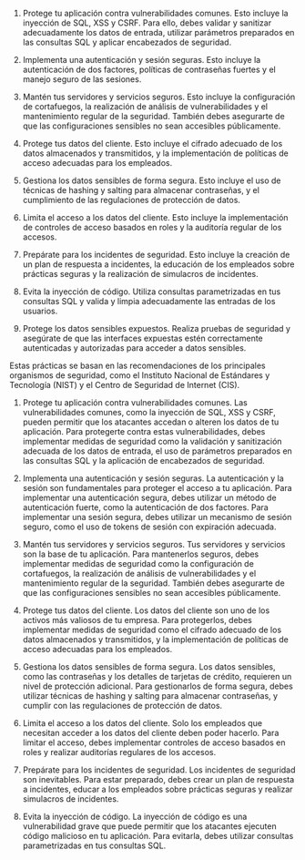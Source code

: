 1. Protege tu aplicación contra vulnerabilidades comunes. Esto incluye la inyección de SQL, XSS y CSRF. Para ello, debes validar y sanitizar adecuadamente los datos de entrada, utilizar parámetros preparados en las consultas SQL y aplicar encabezados de seguridad.

2. Implementa una autenticación y sesión seguras. Esto incluye la autenticación de dos factores, políticas de contraseñas fuertes y el manejo seguro de las sesiones.

3. Mantén tus servidores y servicios seguros. Esto incluye la configuración de cortafuegos, la realización de análisis de vulnerabilidades y el mantenimiento regular de la seguridad. También debes asegurarte de que las configuraciones sensibles no sean accesibles públicamente.

4. Protege tus datos del cliente. Esto incluye el cifrado adecuado de los datos almacenados y transmitidos, y la implementación de políticas de acceso adecuadas para los empleados.

5. Gestiona los datos sensibles de forma segura. Esto incluye el uso de técnicas de hashing y salting para almacenar contraseñas, y el cumplimiento de las regulaciones de protección de datos.

6. Limita el acceso a los datos del cliente. Esto incluye la implementación de controles de acceso basados en roles y la auditoría regular de los accesos.

7. Prepárate para los incidentes de seguridad. Esto incluye la creación de un plan de respuesta a incidentes, la educación de los empleados sobre prácticas seguras y la realización de simulacros de incidentes.

8. Evita la inyección de código. Utiliza consultas parametrizadas en tus consultas SQL y valida y limpia adecuadamente las entradas de los usuarios.

9. Protege los datos sensibles expuestos. Realiza pruebas de seguridad y asegúrate de que las interfaces expuestas estén correctamente autenticadas y autorizadas para acceder a datos sensibles.

Estas prácticas se basan en las recomendaciones de los principales organismos de seguridad, como el Instituto Nacional de Estándares y Tecnología (NIST) y el Centro de Seguridad de Internet (CIS).

1. Protege tu aplicación contra vulnerabilidades comunes. Las vulnerabilidades comunes, como la inyección de SQL, XSS y CSRF, pueden permitir que los atacantes accedan o alteren los datos de tu aplicación. Para protegerte contra estas vulnerabilidades, debes implementar medidas de seguridad como la validación y sanitización adecuada de los datos de entrada, el uso de parámetros preparados en las consultas SQL y la aplicación de encabezados de seguridad.

2. Implementa una autenticación y sesión seguras. La autenticación y la sesión son fundamentales para proteger el acceso a tu aplicación. Para implementar una autenticación segura, debes utilizar un método de autenticación fuerte, como la autenticación de dos factores. Para implementar una sesión segura, debes utilizar un mecanismo de sesión seguro, como el uso de tokens de sesión con expiración adecuada.

3. Mantén tus servidores y servicios seguros. Tus servidores y servicios son la base de tu aplicación. Para mantenerlos seguros, debes implementar medidas de seguridad como la configuración de cortafuegos, la realización de análisis de vulnerabilidades y el mantenimiento regular de la seguridad. También debes asegurarte de que las configuraciones sensibles no sean accesibles públicamente.

4. Protege tus datos del cliente. Los datos del cliente son uno de los activos más valiosos de tu empresa. Para protegerlos, debes implementar medidas de seguridad como el cifrado adecuado de los datos almacenados y transmitidos, y la implementación de políticas de acceso adecuadas para los empleados.

5. Gestiona los datos sensibles de forma segura. Los datos sensibles, como las contraseñas y los detalles de tarjetas de crédito, requieren un nivel de protección adicional. Para gestionarlos de forma segura, debes utilizar técnicas de hashing y salting para almacenar contraseñas, y cumplir con las regulaciones de protección de datos.

6. Limita el acceso a los datos del cliente. Solo los empleados que necesitan acceder a los datos del cliente deben poder hacerlo. Para limitar el acceso, debes implementar controles de acceso basados en roles y realizar auditorías regulares de los accesos.

7. Prepárate para los incidentes de seguridad. Los incidentes de seguridad son inevitables. Para estar preparado, debes crear un plan de respuesta a incidentes, educar a los empleados sobre prácticas seguras y realizar simulacros de incidentes.

8. Evita la inyección de código. La inyección de código es una vulnerabilidad grave que puede permitir que los atacantes ejecuten código malicioso en tu aplicación. Para evitarla, debes utilizar consultas parametrizadas en tus consultas SQL.